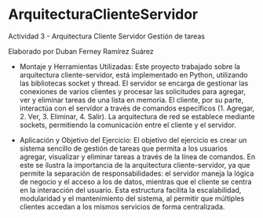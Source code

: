 # ArquitecturaClienteServidor

Actividad 3 - Arquitectura Cliente Servidor
Gestión de tareas

Elaborado por Duban Ferney Ramírez Suárez

- Montaje y Herramientas Utilizadas:
Este proyecto trabajado sobre la arquitectura cliente-servidor, está implementado en Python, utilizando las bibliotecas socket y thread. El servidor se encarga de gestionar las conexiones de varios clientes y procesar las solicitudes para agregar, ver y eliminar tareas de una lista en memoria. El cliente, por su parte, interactúa con el servidor a través de comandos específicos (1. Agregar, 2. Ver, 3. Eliminar, 4. Salir). La arquitectura de red se establece mediante sockets, permitiendo la comunicación entre el cliente y el servidor.


- Aplicación y Objetivo del Ejercicio:
El objetivo del ejercicio es crear un sistema sencillo de gestión de tareas que permita a los usuarios agregar, visualizar y eliminar tareas a través de la línea de comandos. En este se ilustra la importancia de la arquitectura cliente-servidor, ya que permite la separación de responsabilidades: el servidor maneja la lógica de negocio y el acceso a los de datos, mientras que el cliente se centra en la interacción del usuario. Esta estructura facilita la escalabilidad, modularidad y el mantenimiento del sistema, al permitir que múltiples clientes accedan a los mismos servicios de forma centralizada.
